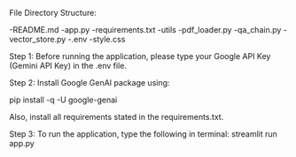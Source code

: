 File Directory Structure:

-README.md
-app.py
-requirements.txt
-utils
    -pdf_loader.py
    -qa_chain.py
    -vector_store.py
-.env
-style.css


Step 1: Before running the application, please type your Google API Key (Gemini API Key) in the .env file.

Step 2: Install Google GenAI package using:

pip install -q -U google-genai

Also, install all requirements stated in the requirements.txt.

Step 3: To run the application, type the following in terminal:
streamlit run app.py